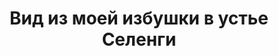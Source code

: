 ---
title: 'Вид из моей избушки в устье Селенги'
location: ''

tags: [all]
category: across-baikal-2011
---